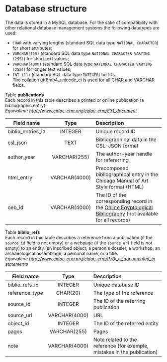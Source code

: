 # Database structure
The data is stored in a MySQL database. For the sake of compatibility with other relational database management systems the following datatypes are used:
* `CHAR` with varying lengths (standard SQL data type `NATIONAL CHARACTER`) for short attributes;
* `VARCHAR(255)` (standard SQL data type `NATIONAL CHARACTER VARYING (255)`) for short text values;
* `VARCHAR(4000)` (standard SQL data type `NATIONAL CHARACTER VARYING (255)`) for longer text values;
* `INT (11)` (standard SQL data type `INTEGER`) for IDs.  
The collation utf8mb4_unicode_ci is used for all CHAR and VARCHAR fields.

Table **publications**  
Each record in this table describes a printed or online publication (a bibliographic entry).  
*Equivalent: <http://www.cidoc-crm.org/cidoc-crm/E31_document>*  

| Field name | Type | Description |
| --- | :---: | :--- |
| biblio_entries_id | INTEGER | Unique record ID |
| csl_json | TEXT | Bibliographical data in the CSL-JSON format |
| author_year | VARCHAR(255) | The author-year handle for refererring |
| html_entry | VARCHAR(4000) | Precomposed bibliographical entry in the Chicago Manual of Art Style format (HTML) |
| oeb_id | VARCHAR(4000) | The ID of the corresponding record in the [Online Egyptological Bibliography](http://oeb.griffith.ox.ac.uk/) (not available for all records) |


Table **biblio_refs**  
Each record in this table describes a reference from a publication (if the `source_id` field is not empty) or a webpage (if the `source_url` field is not empty) to an entity (an inscribed object, a person's dossier, 
a workshop, an archaeological assemblage, a personal name, or a title.   
*Equivalent: <http://www.cidoc-crm.org/cidoc-crm/P70i_is_documented_in> statements*  

| Field name | Type | Description |
| --- | :---: | :--- |
| biblio_refs_id | INTEGER | Unique database ID |
| reference_type | CHAR(20) | The type of the reference |
| source_id | INTEGER | The ID of the referring publication |
| source_url | VARCHAR(4000) | URL |
| object_id | INTEGER | The ID of the referred entity |
| pages | VARCHAR(255) | Pages |
| note | VARCHAR(4000) | Note related to the reference (for example, mistakes in the publication)
